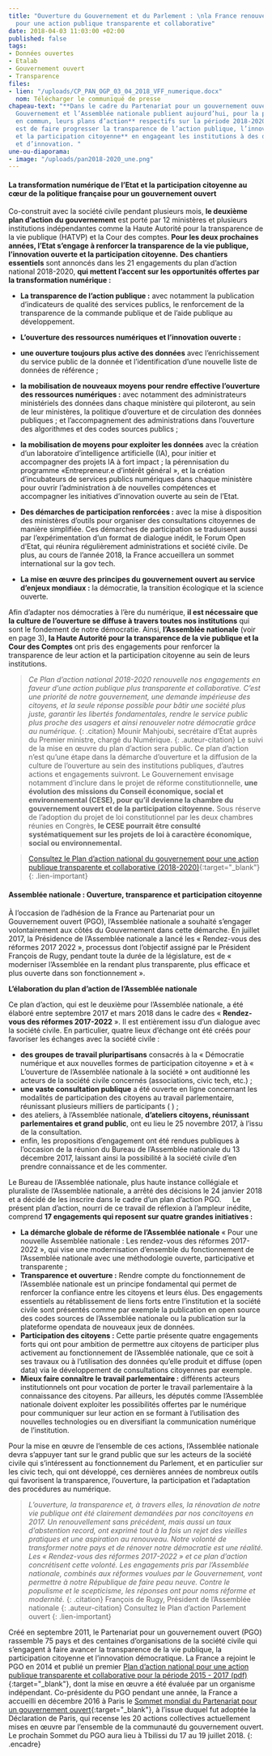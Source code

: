 ```yaml
---
title: "Ouverture du Gouvernement et du Parlement : \nla France renouvelle son engagement
  pour une action publique transparente et collaborative"
date: 2018-04-03 11:03:00 +02:00
published: false
tags:
- Données ouvertes
- Etalab
- Gouvernement ouvert
- Transparence
files:
- lien: "/uploads/CP_PAN_OGP_03_04_2018_VFF_numerique.docx"
  nom: Télécharger le communiqué de presse 
chapeau-text: "**Dans le cadre du Partenariat pour un gouvernement ouvert (PGO), le
  Gouvernement et l’Assemblée nationale publient aujourd’hui, pour la première fois
  en commun, leurs plans d’action** respectifs sur la période 2018-2020. **L’objectif
  est de faire progresser la transparence de l’action publique, l’innovation ouverte
  et la participation citoyenne** en engageant les institutions à des démarches d’ouverture
  et d’innovation. "
une-ou-diaporama:
- image: "/uploads/pan2018-2020_une.png"
---
```


#### La transformation numérique de l’Etat et la participation citoyenne au cœur de la politique française pour un gouvernement ouvert

Co-construit avec la société civile pendant plusieurs mois, **le deuxième plan d’action du gouvernement** est porté par 12 ministères et plusieurs institutions indépendantes comme la Haute Autorité pour la transparence de la vie publique (HATVP) et la Cour des comptes. **Pour les deux prochaines années, l’Etat s’engage à renforcer la transparence de la vie publique, l’innovation ouverte et la participation citoyenne.** 
**Des chantiers essentiels** sont annoncés dans les 21 engagements du plan d’action national 2018-2020, **qui mettent l’accent sur les opportunités offertes par la transformation numérique :**
* **La transparence de l’action publique :** avec notamment la publication d’indicateurs de qualité des services publics, le renforcement de la transparence de la commande publique et de l’aide publique au développement.
* **L’ouverture des ressources numériques et l’innovation ouverte :**
 * **une ouverture toujours plus active des données** avec l’enrichissement du service public de la donnée et l’identification d’une nouvelle liste de données de référence ;
 * **la mobilisation de nouveaux moyens  pour rendre effective l’ouverture des ressources numériques :** avec notamment des administrateurs ministériels des données dans chaque ministère qui piloteront, au sein de leur ministères, la politique d’ouverture et de circulation des données publiques ; et l’accompagnement des administrations dans l’ouverture des algorithmes et des codes sources publics ; 
 * **la mobilisation de moyens pour exploiter les données** avec la création d’un laboratoire d’intelligence artificielle (IA), pour initier et accompagner des projets IA à fort impact ; la pérennisation du programme «Entrepreneur.e d’intérêt général », et la création d’incubateurs de services publics numériques dans chaque ministère pour ouvrir l’administration à de nouvelles compétences et accompagner les initiatives d’innovation ouverte au sein de l’Etat. 
 
* **Des démarches de participation renforcées :** avec la mise à disposition des ministères d’outils pour organiser des consultations citoyennes de manière simplifiée. Ces démarches de participation se traduisent aussi par l’expérimentation d’un format de dialogue inédit, le Forum Open d’Etat, qui réunira régulièrement administrations et société civile. De plus, au cours de l’année 2018, la France accueillera un sommet international sur la gov tech.  

* **La mise en œuvre des principes du gouvernement ouvert au service d’enjeux mondiaux :** la démocratie, la transition écologique et la science ouverte. 


Afin d’adapter nos démocraties à l’ère du numérique, **il est nécessaire que la culture de l’ouverture se diffuse à travers toutes nos institutions** qui sont le fondement de notre démocratie. Ainsi, **l’Assemblée nationale** (voir en page 3), **la Haute Autorité pour la transparence de la vie publique et la Cour des Comptes** ont pris des engagements pour renforcer la transparence de leur action et la participation citoyenne au sein de leurs institutions. 


> *Ce Plan d’action national 2018-2020 renouvelle nos engagements en faveur d’une action publique plus transparente et collaborative. C’est une priorité de notre gouvernement, une demande impérieuse des citoyens, et la seule réponse possible pour bâtir une société plus juste, garantir les libertés fondamentales, rendre le service public plus proche des usagers et ainsi renouveler notre démocratie grâce au numérique.*
{: .citation}
> Mounir Mahjoubi, secrétaire d’État auprès du Premier ministre, chargé du Numérique.
{: .auteur-citation}
Le suivi de la mise en œuvre du plan d’action sera public. Ce plan d’action n’est qu’une étape dans la démarche d’ouverture et la diffusion de la culture de l’ouverture au sein des institutions publiques, d’autres actions et engagements suivront. Le Gouvernement envisage notamment d’inclure dans le projet de réforme constitutionnelle, **une évolution des missions du Conseil économique, social et environnemental (CESE), pour qu’il devienne la chambre du gouvernement ouvert et de la participation citoyenne.** Sous réserve de l’adoption du projet de loi constitutionnel par les deux chambres réunies en Congrès, **le CESE pourrait être consulté systématiquement sur les projets de loi à caractère économique, social ou environnemental.**

> [Consultez le Plan d’action national du gouvernement pour une action publique transparente et collaborative (2018-2020)](https://www.etalab.gouv.fr/wp-content/uploads/2018/04/PlanOGP-FR-2018-2020-VF-FR.pdf){:target="_blank"}
{: .lien-important}
 
#### Assemblée nationale : Ouverture, transparence et participation citoyenne

À l’occasion de l’adhésion de la France au Partenariat pour un Gouvernement ouvert (PGO), l’Assemblée nationale a souhaité s’engager volontairement aux côtés du Gouvernement dans cette démarche.
En juillet 2017, la Présidence de l’Assemblée nationale a lancé les « Rendez-vous des réformes 2017 2022 », processus dont l’objectif assigné par le Président François de Rugy, pendant toute la durée de la législature, est de « moderniser l’Assemblée en la rendant plus transparente, plus efficace et plus ouverte dans son fonctionnement ».

**L’élaboration du plan d’action de l’Assemblée nationale**

Ce plan d’action, qui est le deuxième pour l’Assemblée nationale, a été élaboré entre septembre 2017 et mars 2018 dans le cadre des « **Rendez-vous des réformes 2017-2022** ».
Il est entièrement issu d’un dialogue avec la société civile. En particulier, quatre lieux d’échange ont été créés pour favoriser les échanges avec la société civile :
* **des groupes de travail pluripartisans** consacrés à la « Démocratie numérique et aux nouvelles formes de participation citoyenne » et à « L’ouverture de l’Assemblée nationale à la société » ont auditionné les acteurs de la société civile concernés (associations, civic tech, etc.) ;
* **une vaste consultation publique** a été ouverte en ligne concernant les modalités de participation des citoyens au travail parlementaire, réunissant plusieurs milliers de participants ( ) ;
* des ateliers, à l’Assemblée nationale, **d’ateliers citoyens, réunissant parlementaires et grand public**, ont eu lieu le 25 novembre 2017, à l’issu de la consultation.
* enfin, les propositions d’engagement ont été rendues publiques à l’occasion de la réunion du Bureau de l’Assemblée nationale du 13 décembre 2017, laissant ainsi la possibilité à la société civile d’en prendre connaissance et de les commenter. 

Le Bureau de l’Assemblée nationale, plus haute instance collégiale et pluraliste de l’Assemblée nationale, a arrêté des décisions le 24 janvier 2018 et a décidé de les inscrire dans le cadre d’un plan d’action PGO.
 
Le présent plan d’action, nourri de ce travail de réflexion à l’ampleur inédite, comprend **17 engagements qui reposent sur quatre grandes initiatives :**

* **La démarche globale de réforme de l’Assemblée nationale** « Pour une nouvelle Assemblée nationale : Les rendez-vous des réformes 2017-2022 », qui vise une modernisation d’ensemble du fonctionnement de l’Assemblée nationale avec une méthodologie ouverte, participative et transparente ;
* **Transparence et ouverture :** Rendre compte du fonctionnement de l’Assemblée nationale est un principe fondamental qui permet de renforcer la confiance entre les citoyens et leurs élus. Des engagements essentiels au rétablissement de liens forts entre l’institution et la société civile sont présentés comme par exemple la publication en open source des codes sources de l’Assemblée nationale ou la publication sur la plateforme opendata de nouveaux jeux de données.
* **Participation des citoyens :** Cette partie présente quatre engagements forts qui ont pour ambition de permettre aux citoyens de participer plus activement au fonctionnement de l’Assemblée nationale, que ce soit à ses travaux ou à l’utilisation des données qu’elle produit et diffuse (open data) via le développement de consultations citoyennes par exemple.
* **Mieux faire connaître le travail parlementaire :** différents acteurs institutionnels ont pour vocation de porter le travail parlementaire à la connaissance des citoyens. Par ailleurs, les députés comme l’Assemblée nationale doivent exploiter les possibilités offertes par le numérique pour communiquer sur leur action en se formant à l’utilisation des nouvelles technologies ou en diversifiant la communication numérique de l’institution.

Pour la mise en œuvre de l’ensemble de ces actions, l’Assemblée nationale devra s’appuyer tant sur le grand public que sur les acteurs de la société civile qui s’intéressent au fonctionnement du Parlement, et en particulier sur les civic tech, qui ont développé, ces dernières années de nombreux outils qui favorisent la transparence, l’ouverture, la participation et l’adaptation des procédures au numérique.

> *L’ouverture, la transparence et, à travers elles, la rénovation de notre vie publique ont été clairement demandées par nos concitoyens en 2017. Un renouvellement sans précédent, mais aussi un taux d’abstention record, ont exprimé tout à la fois un rejet des vieilles pratiques et une aspiration au renouveau. Notre volonté de transformer notre pays et de rénover notre démocratie est une réalité. Les « Rendez-vous des réformes 2017-2022 » et ce plan d’action concrétisent cette volonté. Les engagements pris par l’Assemblée nationale, combinés aux réformes voulues par le Gouvernement, vont permettre à notre République de faire peau neuve. Contre le populisme et le scepticisme, les réponses ont pour noms réforme et modernité.* 
{: .citation}
>François de Rugy, Président de l’Assemblée nationale
{: .auteur-citation}
> Consultez le Plan d’action Parlement ouvert
{: .lien-important} 

> 
Créé en septembre 2011, le Partenariat pour un gouvernement ouvert (PGO) rassemble 75 pays et des centaines d’organisations de la société civile qui s’engagent à faire avancer la transparence de la vie publique, la participation citoyenne et l’innovation démocratique.
La France a rejoint le PGO en 2014 et publié un premier [Plan d’action national pour une action publique transparente et collaborative pour la période 2015 - 2017 (pdf)](http://www.modernisation.gouv.fr/sites/default/files/fichiers-attaches/pgo_plan_action_france_2015-2017_fr.pdf){:target="_blank"}, dont la mise en œuvre a été évaluée par un organisme indépendant. Co-présidente du PGO pendant une année, la France a accueilli en décembre 2016 à Paris le [Sommet mondial du Partenariat pour un gouvernement ouvert](http://www.modernisation.gouv.fr/home/la-societe-civile-au-coeur-du-sommet-du-partenariat-pour-un-gouvernement-ouvert){:target="_blank"}, à l’issue duquel fut adoptée la Déclaration de Paris, qui recense les 20 actions collectives actuellement mises en œuvre par l’ensemble de la communauté du gouvernement ouvert. 
Le prochain Sommet du PGO aura lieu à Tbilissi du 17 au 19 juillet 2018.
{: .encadre} 
